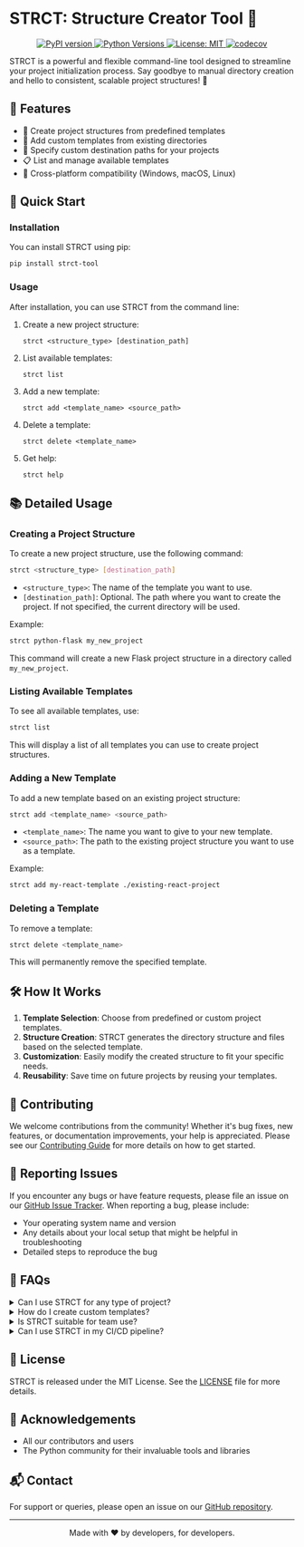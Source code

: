 # STRCT: Structure Creator Tool 🚀



<p align="center">
  <a href="https://badge.fury.io/py/strct-tool">
    <img src="https://badge.fury.io/py/strct-tool.svg" alt="PyPI version" />
  </a>
  <a href="https://pypi.org/project/strct-tool/">
    <img src="https://img.shields.io/pypi/pyversions/strct-tool.svg" alt="Python Versions" />
  </a>
  <a href="https://opensource.org/licenses/MIT">
    <img src="https://img.shields.io/badge/License-MIT-yellow.svg" alt="License: MIT" />
  </a>
  
  <a href="https://codecov.io/gh/salah-alhajj/strct">
    <img src="https://codecov.io/gh/salah-alhajj/strct/branch/main/graph/badge.svg" alt="codecov" />
  </a>
</p>

STRCT is a powerful and flexible command-line tool designed to streamline your project initialization process. Say goodbye to manual directory creation and hello to consistent, scalable project structures! 🎉

## 🌟 Features

- 🚀 Create project structures from predefined templates
- 🔧 Add custom templates from existing directories
- 🎯 Specify custom destination paths for your projects
- 📋 List and manage available templates
- 🔄 Cross-platform compatibility (Windows, macOS, Linux)

## 🚀 Quick Start

### Installation

You can install STRCT using pip:

```bash
pip install strct-tool
```

### Usage

After installation, you can use STRCT from the command line:

1. Create a new project structure:
   ```
   strct <structure_type> [destination_path]
   ```

2. List available templates:
   ```
   strct list
   ```

3. Add a new template:
   ```
   strct add <template_name> <source_path>
   ```

4. Delete a template:
   ```
   strct delete <template_name>
   ```

5. Get help:
   ```
   strct help
   ```

## 📚 Detailed Usage

### Creating a Project Structure

To create a new project structure, use the following command:

```bash
strct <structure_type> [destination_path]
```

- `<structure_type>`: The name of the template you want to use.
- `[destination_path]`: Optional. The path where you want to create the project. If not specified, the current directory will be used.

Example:
```bash
strct python-flask my_new_project
```

This command will create a new Flask project structure in a directory called `my_new_project`.

### Listing Available Templates

To see all available templates, use:

```bash
strct list
```

This will display a list of all templates you can use to create project structures.

### Adding a New Template

To add a new template based on an existing project structure:

```bash
strct add <template_name> <source_path>
```

- `<template_name>`: The name you want to give to your new template.
- `<source_path>`: The path to the existing project structure you want to use as a template.

Example:
```bash
strct add my-react-template ./existing-react-project
```

### Deleting a Template

To remove a template:

```bash
strct delete <template_name>
```

This will permanently remove the specified template.

## 🛠 How It Works

1. **Template Selection**: Choose from predefined or custom project templates.
2. **Structure Creation**: STRCT generates the directory structure and files based on the selected template.
3. **Customization**: Easily modify the created structure to fit your specific needs.
4. **Reusability**: Save time on future projects by reusing your templates.

## 🤝 Contributing

We welcome contributions from the community! Whether it's bug fixes, new features, or documentation improvements, your help is appreciated. Please see our [Contributing Guide](CONTRIBUTING.md) for more details on how to get started.

## 🐛 Reporting Issues

If you encounter any bugs or have feature requests, please file an issue on our [GitHub Issue Tracker](https://github.com/salah-alhajj/strct/issues). When reporting a bug, please include:

- Your operating system name and version
- Any details about your local setup that might be helpful in troubleshooting
- Detailed steps to reproduce the bug

## 🤔 FAQs

<details>
<summary>Can I use STRCT for any type of project?</summary>
Yes! STRCT is language-agnostic and can be used for any type of project structure.
</details>

<details>
<summary>How do I create custom templates?</summary>
Use the `strct add` command to create a new template from an existing directory structure.
</details>

<details>
<summary>Is STRCT suitable for team use?</summary>
Absolutely! STRCT helps maintain consistency across team projects by using shared templates.
</details>

<details>
<summary>Can I use STRCT in my CI/CD pipeline?</summary>
Yes, STRCT can be easily integrated into CI/CD pipelines to ensure consistent project structures across your builds.
</details>

## 📜 License

STRCT is released under the MIT License. See the [LICENSE](LICENSE) file for more details.

## 🙏 Acknowledgements

- All our contributors and users
- The Python community for their invaluable tools and libraries

## 📬 Contact

For support or queries, please open an issue on our [GitHub repository](https://github.com/salah-alhajj/strct/issues).

---

<p align="center">
  Made with ❤️ by developers, for developers.
</p>